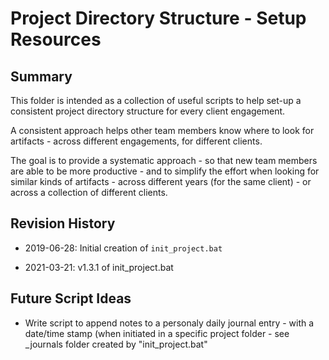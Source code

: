 
# Project Directory Structure - Setup Resources

## Summary 

This folder is intended as a collection of useful scripts to help set-up a consistent project directory structure for every client engagement.

A consistent approach helps other team members know where to look for artifacts - across different engagements, for different clients.

The goal is to provide a systematic approach - so that new team members are able to be more productive - and to simplify the effort when looking for similar kinds of artifacts - across different years (for the same client) - or across a collection of different clients. 


## Revision History
- 2019-06-28: Initial creation of ```init_project.bat``` 

- 2021-03-21: v1.3.1 of init_project.bat




## Future Script Ideas
- Write script to append notes to a personaly daily journal entry - with a date/time stamp (when initiated in a specific
  project folder - see _journals folder created by "init_project.bat"


